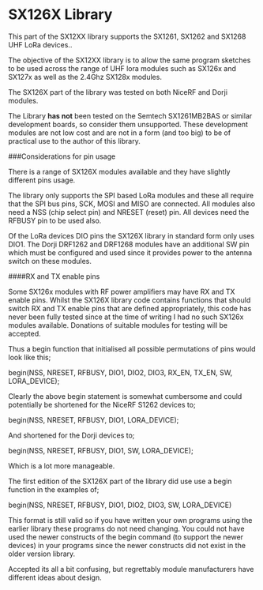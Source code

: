 # SX126X Library
<cr>


This part of the SX12XX library supports the SX1261, SX1262 and SX1268 UHF LoRa devices.. 

The objective of the SX12XX library is to allow the same program sketches to be used across the range of UHF lora modules such as SX126x and SX127x as well as the 2.4Ghz SX128x modules.

The SX126X part of the library was tested on both NiceRF and Dorji modules. 

The Library **has not** been tested on the Semtech SX1261MB2BAS or similar development boards, so consider them unsupported. These development modules are not low cost and are not in a form (and too big) to be of practical use to the author of this library. 


###Considerations for pin usage

There is a range of SX126X modules available and they have slightly different pins usage. 

The library only supports the SPI based LoRa modules and these all require that the SPI bus pins, SCK, MOSI and MISO are connected. All modules also need a NSS (chip select pin) and NRESET (reset) pin. All devices need the RFBUSY pin to be used also. 

Of the LoRa devices DIO pins the SX126X library in standard form only uses DIO1. The Dorji DRF1262 and DRF1268 modules have an additional SW pin which must be configured and used since it provides power to the antenna switch on these modules. 

####RX and TX enable pins

Some SX126x modules with RF power amplifiers may have RX and TX enable pins. Whilst the SX126X library code contains functions that should switch RX and TX enable pins that are defined appropriately, this code has never been fully tested since at the time of writing I had no such SX126x modules available. Donations of suitable modules for testing will be accepted. 

Thus a begin function that initialised all possible permutations of pins would look like this;

begin(NSS, NRESET, RFBUSY, DIO1, DIO2, DIO3, RX\_EN, TX\_EN, SW, LORA\_DEVICE);

Clearly the above begin statement is somewhat cumbersome and could potentially be shortened for the NiceRF S1262 devices to;

begin(NSS, NRESET, RFBUSY, DIO1, LORA\_DEVICE);

And shortened for the Dorji devices to;

begin(NSS, NRESET, RFBUSY, DIO1, SW, LORA\_DEVICE);

Which is a lot more manageable.

The first edition of the SX126X part of the library did use use a begin function in the examples of;

begin(NSS, NRESET, RFBUSY, DIO1, DIO2, DIO3, SW, LORA\_DEVICE) 

This format is still valid so if you have written your own programs using the earlier library these programs do not need changing. You could not have used the newer constructs of the begin command (to support the newer devices) in your programs since the newer constructs did not exist in the older version library. 

Accepted its all a bit confusing, but regrettably module manufacturers have different ideas about design. 


